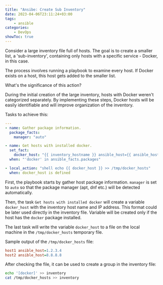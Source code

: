 ```yaml
---
title: "Ansibe: Create Sub Inventory"
date: 2023-04-06T23:11:24+03:00
tags:
    - ansible
categories:
    - DevOps
showToc: true
---
```


Consider a large inventory file full of hosts. 
The goal is to create a smaller list, a 'sub-inventory', 
containing only hosts with a specific service - Docker, in this case.  

The process involves running a playbook to examine every host. 
If Docker exists on a host, this host gets added to the smaller list.  

What's the significance of this action?  

During the initial creation of the large inventory, 
hosts with Docker weren't categorized separately. 
By implementing these steps, Docker hosts will be easily identifiable 
and will improve organization of the inventory.

Tasks to achieve this:
```yaml
---
- name: Gather package information.
  package_facts:
    manager: "auto"

- name: Get hosts with installed docker.
  set_fact:
    docker_host: "{{ inventory_hostname }} ansible_host={{ ansible_host }}"
  when: "'docker' in ansible_facts.packages"

- local_action: "shell echo {{ docker_host }} >> /tmp/docker_hosts"
  when: docker_host is defined
```

First, the playbook starts by gather host package information. 
`manager` is set to `auto` so that the package manager (apt, dnf etc.)
will be detected automatically.  

Then, the task `Get hosts with installed docker` will create a variable 
`docker_host` with the inventory host name and IP address. This format 
could be later used directly in the inventory file. Variable will be 
created only if the host has the `docker` package installed.  

The last task will write the variable `docker_host` to a file on the
local machine in the `/tmp/docker_hosts` temporary file.  

Sample output of the `/tmp/docker_hosts` file:
```ini
host1 ansible_host=1.2.3.4
host2 ansible_host=8.8.8.8
```

After checking the file, it can be used to create a group in the 
inventory file:
```bash
echo '[docker]' >> inventory
cat /tmp/docker_hosts >> inventory
```
